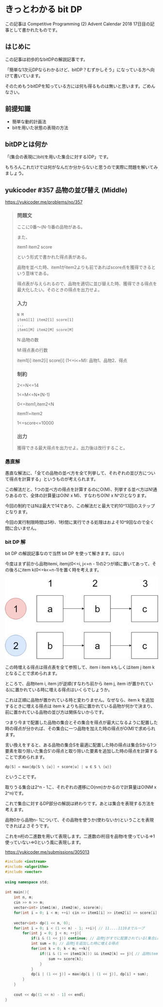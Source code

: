 # きっとわかる bit DP

この記事は Competitive Programming (2) Advent Calendar 2018 17日目の記事として書かれたものです。

## はじめに

この記事は初歩的なbitDPの解説記事です。

「簡単な1次元DPならわかるけど、bitDP？むずかしそう」になっている方へ向けて書いています。

そのためもうbitDPを知っている方には何も得るものは無いと思います。ごめんなさい。

## 前提知識

- 簡単な動的計画法
- bitを用いた状態の表現の方法

## bitDPとは何か

「(集合の表現に)bit(を用いた集合に対する)DP」です。

もちろんこれだけでは何がなんだか分からないと思うので実際に問題を解いてみましょう。

## yukicoder #357 品物の並び替え (Middle)

<https://yukicoder.me/problems/no/357>

>### 問題文
>ここに0番〜(N-1)番の品物がある。
>
>また、
>
>item1 item2 score
>
>という形式で書かれた得点表がある。
>
>品物を並べた時、item1がitem2よりも前であればscore点を獲得できるという意味である。
>
>得点表が与えられるので、品物を適切に並び替えた時、獲得できる得点を最大化したい。そのときの得点を出力せよ。
>### 入力
>
> ```txt
> N M
>item1[1] item2[1] score[1]
> ...
>item1[M] item2[M] score[M]
> ```
>N:品物の数
>
>M:得点表の行数
>
>item1[i] item2[i] score[i] (1<=i<=M): 品物1、品物2、得点
>### 制約
>2<=N<=14
>
>1<=M<=N*(N-1)
>
>0<=item1,item2<N
>
>item1!=item2
>
>1<=score<=10000
>### 出力
>獲得できる最大得点を出力せよ。出力後は改行すること。

### 愚直解

愚直な解法に、「全ての品物の並べ方を全て列挙して、それぞれの並び方について得点を計算する」というものが考えられます。

この解法だと、1つの並べ方の得点を計算するのにO(M)、列挙する並べ方はN!通りあるので、全体の計算量はO(N! x M)、すなわちO(N! x N^2)となります。

今回の制約ではNは最大で14であり、この解法だと最大で約10^13回のステップとなります。

今回の実行制限時間は5秒、1秒間に実行できる処理はおよそ10^9回なので全く間に合いません。

### bit DP 解

bit DP の解説記事なので当然 bit DP を使って解きます。(はい)

今度はまず前から品物itemi, itemj(0<=i, j<=n - 1)の2つが順に置いてあって、その後ろにitem k(0<=k<=n-1)を置く時を考えます。

![01](image/bitdp01.png)

この時増える得点は得点表を全て参照して、item i item kもしくはitem j item kとなることで求められます。

ところで、品物item i, item jが逆順(すなわち前から item j, item iが置かれている)に置かれている時に増える得点はいくらでしょうか。

これは正順に品物が置かれている時と変わりません。なぜなら、item k を追加するときに増える得点は item k よりも前に置かれている品物が何かで決まり、前に置かれている品物の並び方は関係ないからです。

つまり今まで配置した品物の集合とその集合を得点が最大になるように配置した時の得点が分かれば、その集合に一つ品物を加えた時の得点がO(M)で求められます。

言い換えをすると、ある品物の集合Sを最適に配置した時の得点は集合Sから1つ要素を取り除いた集合S'の得点と取り除いた要素を追加した時の得点を計算することで求められます。

```cpp
dp[S] = max{dp[S \ {u}] + score[u] | u ∈ S \ {u}}
```

ということです。

取りうる集合は2^n - 1こ、それぞれの遷移にO(nm)かかるので計算量はO(NM x 2^n)です。

これで集合に対するDP部分の解説は終わりです。あとは集合を表現する方法を考えます。

品物0から品物n- 1について、その品物を使うか(使わないか)ということを表現できればよさそうです。

これをn桁の二進数を用いて表現します。二進数のi桁目を品物iを使っている⇒1使っていない⇒0という風に表現します。



https://yukicoder.me/submissions/305013

```cpp
#include <iostream>
#include <algorithm>
#include <vector>

using namespace std;

int main(){
	int n, m;
	cin >> n >> m;
	vector<int> item1(m), item2(m), score(m);
	for(int i = 0; i < m; ++i) cin >> item1[i] >> item2[i] >> score[i];

	vector<int> dp(1 << n, 0);
	for(int i = 0; i < (1 << n) - 1; ++i){ // 11....1110までループ
		for(int j = 0; j < n; ++j){
			if(i & (1 << j)) continue; // 品物jがすでに配置されている(集合iに含まれている)ならばスキップする
			int sum = 0; // 品物jを追加した時に増える得点
			for(int k = 0; k < m; ++k){
				if((i & (1 << item1[k])) && item2[k] == j){ // 品物item1[k]がすでに配置されていて、item2[k]が追加する品物(品物j)ならば得点を追加する
					sum += score[k];
				}
			}
			dp[i | (1 << j)] = max(dp[i | (1 << j)], dp[i] + sum);
		}
	}

	cout << dp[(1 << n) - 1] << endl;
}
```

